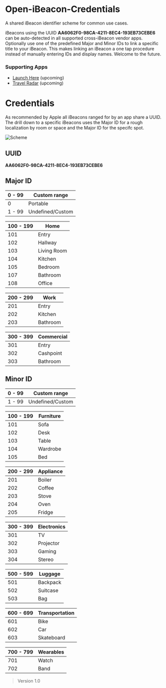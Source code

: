 Open-iBeacon-Credentials
========================

A shared iBeacon identifier scheme for common use cases.

iBeacons using the UUID **AA6062F0-98CA-4211-8EC4-193EB73CEBE6** can be auto-detected in all supported cross-iBeacon vendor apps. Optionally use one of the predefined Major and Minor IDs to link a specific title to your iBeacon. This makes linking an iBeacon a one tap procedure instead of manually entering IDs and display names. Welcome to the future.

### Supporting Apps

* [Launch Here](http://launchhere.awwapps.com) (upcoming)
* [Travel Radar](http://travelradar.awwapps.com) (upcoming)

# Credentials

As recommended by Apple all iBeacons ranged for by an app share a UUID. The drill down to a specific iBeacons uses the Major ID for a rough localization by room or space and the Major ID for the specifc spot.

![Scheme](https://raw.githubusercontent.com/AwwApps/Open-iBeacon-Credentials/master/assets/Scheme_Teaser.svg)

## UUID

**AA6062F0-98CA-4211-8EC4-193EB73CEBE6**

## Major ID

| 0 - 99 | Custom range |
| ------ | -------------------- |  
| 0 | Portable 
| 1 - 99 | Undefined/Custom


| 100 - 199 | Home |
| --------- | ---- |
| 101       | Entry
| 102       | Hallway
| 103       | Living Room
| 104       | Kitchen
| 105       | Bedroom
| 107       | Bathroom
| 108       | Office


| 200 - 299 | Work 
| --------- | ---- 
| 201       | Entry 
| 202       | Kitchen 
| 203       | Bathroom 


| 300 - 399 | Commercial 
| --------- | ---------- 
| 301 | Entry 
| 302 | Cashpoint 
| 303 | Bathroom 


## Minor ID

| 0 - 99 | Custom range 
| ------ | -------------------- 
| 1 - 99 | Undefined/Custom


| 100 - 199 | Furniture 
| --------- | ---------- 
| 101 | Sofa 
| 102 | Desk 
| 103 | Table 
| 104 | Wardrobe 
| 105 | Bed 


| 200 - 299 | Appliance 
| --------- | ---------- 
| 201 | Boiler
| 202 | Coffee
| 203 | Stove
| 204 | Oven
| 205 | Fridge


| 300 - 399 | Electronics
| --------- | ---------- 
| 301 | TV
| 302 | Projector 
| 303 | Gaming 
| 304 | Stereo 


| 500 - 599 | Luggage 
| --------- | ----------
| 501 | Backpack
| 502 | Suitcase
| 503 | Bag 

 
| 600 - 699 | Transportation |
| --------- | ---------- |
| 601 | Bike
| 602 | Car 
| 603 | Skateboard 


| 700 - 799 | Wearables |
| --------- | ---------- |
| 701 | Watch |
| 702 | Band |

>    Version 1.0
